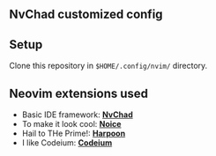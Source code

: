 ## NvChad customized config

## Setup

Clone this repository in `$HOME/.config/nvim/` directory.

## Neovim extensions used

- Basic IDE framework: **[NvChad](https://nvchad.com/)**
- To make it look cool: **[Noice](https://github.com/folke/noice.nvim)**
- Hail to THe Prime!: **[Harpoon](https://github.com/ThePrimeagen/harpoon)**
- I like Codeium: **[Codeium](https://github.com/Exafunction/codeium.nvim)**


